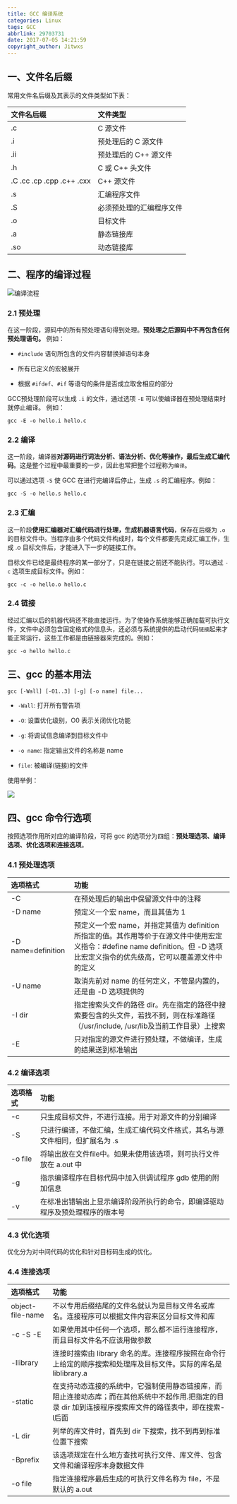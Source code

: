 ```yaml
---
title: GCC 编译系统
categories: Linux
tags: GCC
abbrlink: 29703731
date: 2017-07-05 14:21:59
copyright_author: Jitwxs
---
```


## 一、文件名后缀

常用文件名后缀及其表示的文件类型如下表：

文件名后缀 | 文件类型
:----|:------
.c | C 源文件
.i | 预处理后的 C 源文件
.ii | 预处理后的 C++ 源文件
.h | C 或 C++ 头文件
.C    .cc   .cp   .cpp  .c++  .cxx| C++ 源文件
.s | 汇编程序文件
.S | 必须预处理的汇编程序文件
.o | 目标文件 
.a | 静态链接库
.so | 动态链接库 

## 二、程序的编译过程

![编译流程](https://cdn.jsdelivr.net/gh/jitwxs/cdn/blog/posts/20170705135553918.png)

### 2.1 预处理

在这一阶段，源码中的所有预处理语句得到处理。**预处理之后源码中不再包含任何预处理语句。** 例如：

 - `#include` 语句所包含的文件内容替换掉语句本身

 - 所有已定义的宏被展开

 - 根据 `#ifdef`、`#if` 等语句的条件是否成立取舍相应的部分

 GCC预处理阶段可以生成 `.i` 的文件，通过选项 `-E` 可以使编译器在预处理结束时就停止编译。 例如：

```shell
gcc -E -o hello.i hello.c     
```

### 2.2 编译

这一阶段，编译器**对源码进行词法分析、语法分析、优化等操作，最后生成汇编代码**。这是整个过程中最重要的一步，因此也常把整个过程称为`编译`。

可以通过选项 `-S` 使 GCC 在进行完编译后停止，生成 `.s` 的汇编程序。例如：

```shell
gcc -S -o hello.s hello.c     
```

### 2.3  汇编

这一阶段**使用汇编器对汇编代码进行处理，生成机器语言代码**，保存在后缀为 `.o` 的目标文件中。当程序由多个代码文件构成时，每个文件都要先完成汇编工作，生成 .o 目标文件后，才能进入下一步的链接工作。

目标文件已经是最终程序的某一部分了，只是在链接之前还不能执行。可以通过 `-c` 选项生成目标文件。例如：
				
```shell
gcc -c -o hello.o hello.c    
```

### 2.4 链接

经过汇编以后的机器代码还不能直接运行。为了使操作系统能够正确加载可执行文件，文件中必须包含固定格式的信息头，还必须与系统提供的启动代码`链接`起来才能正常运行，这些工作都是由链接器来完成的。例如：

```shell
gcc -o hello hello.c     
```

## 三、gcc 的基本用法

```shell
gcc [-Wall] [-O1..3] [-g] [-o name] file...
```

 - `-Wall`: 打开所有警告项

 - `-O`: 设置优化级别，O0 表示关闭优化功能

 - `-g`: 将调试信息编译到目标文件中
 
 - `-o name`: 指定输出文件的名称是 name

 - `file`: 被编译(链接)的文件

使用举例： 
   
![](https://cdn.jsdelivr.net/gh/jitwxs/cdn/blog/posts/20170705140416364.png)

## 四、gcc 命令行选项

按照选项作用所对应的编译阶段，可将 gcc 的选项分为四组：**预处理选项、编译选项、优化选项和连接选项**。

### 4.1 预处理选项

选项格式 | 功能
:----|:------
-C | 在预处理后的输出中保留源文件中的注释
-D name | 预定义一个宏 name，而且其值为 1
-D name=definition | 预定义一个宏 name，并指定其值为 definition 所指定的值。其作用等价于在源文件中使用宏定义指令：#define name definition。但 -D 选项比宏定义指令的优先级高，它可以覆盖源文件中的定义
-U name | 取消先前对 name 的任何定义，不管是内置的，还是由 -D 选项提供的
-I dir | 指定搜索头文件的路径 dir。先在指定的路径中搜索要包含的头文件，若找不到，则在标准路径（/usr/include, /usr/lib及当前工作目录）上搜索
-E | 只对指定的源文件进行预处理，不做编译，生成的结果送到标准输出

### 4.2 编译选项

选项格式 | 功能
:----|:------
-c | 只生成目标文件，不进行连接。用于对源文件的分别编译
-S | 只进行编译，不做汇编，生成汇编代码文件格式，其名与源文件相同，但扩展名为 .s
-o file | 将输出放在文件file中。如果未使用该选项，则可执行文件放在 a.out 中
-g | 指示编译程序在目标代码中加入供调试程序 gdb 使用的附加信息
-v | 在标准出错输出上显示编译阶段所执行的命令，即编译驱动程序及预处理程序的版本号

### 4.3 优化选项

优化分为对中间代码的优化和针对目标码生成的优化。

### 4.4 连接选项

选项格式 | 功能
:----|:------
object-file-name| 不以专用后缀结尾的文件名就认为是目标文件名或库名。连接程序可以根据文件内容来区分目标文件和库
-c   -S    -E| 如果使用其中任何一个选项，那么都不运行连接程序，而且目标文件名不应该用做参数
-llibrary| 连接时搜索由 library 命名的库。连接程序按照在命令行上给定的顺序搜索和处理库及目标文件。实际的库名是 liblibrary.a 
-static| 在支持动态连接的系统中，它强制使用静态链接库，而阻止连接动态库；而在其他系统中不起作用.把指定的目录 dir 加到连接程序搜索库文件的路径表中，即在搜索-l后面
-L dir| 列举的库文件时，首先到 dir 下搜索，找不到再到标准位置下搜索
-Bprefix| 该选项规定在什么地方查找可执行文件、库文件、包含文件和编译程序本身数据文件
-o file | 指定连接程序最后生成的可执行文件名称为 file，不是默认的 a.out
